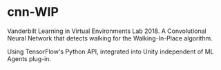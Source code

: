 # cnn-WIP
Vanderbilt Learning in Virtual Environments Lab 2018. A Convolutional Neural Network that detects walking for the Walking-In-Place algorithm.

Using TensorFlow's Python API, integrated into Unity independent of ML Agents plug-in.

